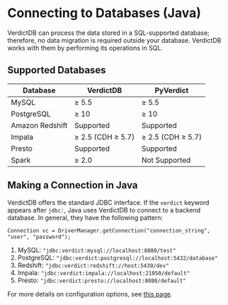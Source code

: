 # Connecting to Databases (Java)

VerdictDB can process the data stored in a SQL-supported database; therefore, no data migration is required outside your database. VerdictDB works with them by performing its operations in SQL.

## Supported Databases

<!-- - MySQL 5.5 or later
- PostgreSQL 10 or later
- Amazon Redshift
- Impala 2.5 (CDH 5.7) or later
- Presto (Hive-Connector)
- Spark 2.0 or later -->

| Database        | VerdictDB                 | PyVerdict                 |
|-----------------|---------------------------|---------------------------|
| MySQL           | &ge; 5.5                  | &ge; 5.5                  |
| PostgreSQL      | &ge; 10                   | &ge; 10                   |
| Amazon Redshift | Supported                 | Supported                 |
| Impala          | &ge; 2.5 (CDH &ge; 5.7)   | &ge; 2.5 (CDH &ge; 5.7)   |
| Presto          | Supported                 | Supported                 |
| Spark           | &ge; 2.0                  | Not Supported             |

## Making a Connection in Java

VerdictDB offers the standard JDBC interface. If the `verdict` keyword appears after `jdbc:`, Java uses VerdictDB
to connect to a backend database. In general, they have the following pattern:
```
Connection vc = DriverManager.getConnection("connection_string", "user", "password");
```

1. MySQL:       `"jdbc:verdict:mysql://localhost:8080/test"`
1. PostgreSQL:  `"jdbc:verdict:postgresql://localhost:5432/database"`
1. Redshift:    `"jdbc:verdict:redshift://host:5439/dev"`
1. Impala:      `"jdbc:verdict:impala://localhost:21050/default"`
1. Presto:      `"jdbc:verdict:presto://localhost:8080/default"`

For more details on configuration options, see [this page](/reference/properties/).
